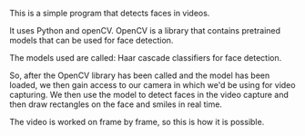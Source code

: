 This is a simple program that detects faces in videos.

It uses Python and openCV. 
OpenCV is a library that contains pretrained models that can be used for face detection.

The models used are called: Haar cascade classifiers for face detection.

So, after the OpenCV library has been called and the model has been loaded,
we then gain access to our camera in which we'd be using for video capturing.
We then use the model to detect faces in the video capture and then
draw rectangles on the face and smiles in real time.

The video is worked on frame by frame, so this is how it is possible.
